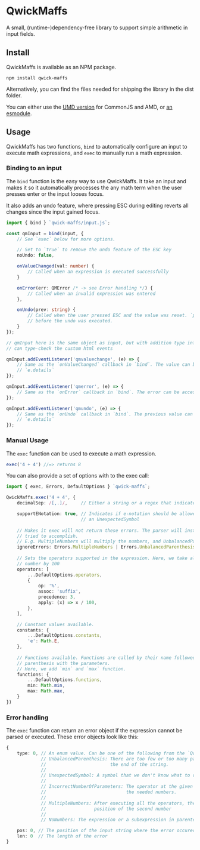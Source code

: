 # QwickMaffs

A small, (runtime-)dependency-free library to support simple arithmetic in input fields.

## Install

QwickMaffs is available as an NPM package.

```
npm install qwick-maffs
```

Alternatively, you can find the files needed for shipping the library in the dist folder.

You can either use the [UMD version](./dist/umd/index.js) for CommonJS and AMD,
or [an esmodule](./dist/esm/index.js).

## Usage

QwickMaffs has two functions, `bind` to automatically configure an input to execute math expressions,
and `exec` to manually run a math expression.

### Binding to an input

The `bind` function is the easy way to use QwickMaffs. It take an input and makes it so it automatically processes the
any math term when the user presses enter or the input looses focus.

It also adds an undo feature, where pressing ESC during editing reverts all changes since the input gained focus.

```ts
import { bind } `qwick-maffs/input.js`;

const qmInput = bind(input, {
	// See `exec` below for more options.

	// Set to `true` to remove the undo feature of the ESC key
	noUndo: false,

	onValueChanged(val: number) {
		// Called when an expression is executed successfully
	}

	onError(err: QMError /* -> see Error handling */) {
		// Called when an invalid expression was entered
	}, 

	onUndo(prev: string) {
		// Called when the user pressed ESC and the value was reset. `prev` contains the text value
		// before the undo was executed.
	}
});

// qmInput here is the same object as input, but with addition type info for TypeScript, so it
// can type-check the custom html events

qmInput.addEventListener('qmvaluechange', (e) => {
	// Same as the `onValueChanged` callback in `bind`. The value can be accessed through
	// `e.details`
});

qmInput.addEventListener('qmerror', (e) => {
	// Same as the `onError` callback in `bind`. The error can be accessed through `e.details`
});

qmInput.addEventListener('qmundo', (e) => {
	// Same as the `onUndo` callback in `bind`. The previous value can be accessed through
	// `e.details`
});
```

### Manual Usage

The `exec` function can be used to execute a math expression.

```ts
exec('4 + 4') //=> returns 8
```

You can also provide a set of options with to the exec call:

```ts
import { exec, Errors, DefaultOptions } `qwick-maffs`;

QwickMaffs.exec('4 + 4', {
	decimalSep: /[,.]/,     // Either a string or a regex that indicates what symbol is accepted as a decimal separator.

	supportENotation: true, // Indicates if e-notation should be allowed. If false, it will complain about e not being
	                        // an UnexpectedSymbol
	
	// Makes it exec will not return these errors. The parser will instead try to take a best guess at what the user
	// tried to accomplish.
	// E.g. MultipleNumbers will multiply the numbers, and UnbalancedParenthesis will be balanced automatically
	ignoreErrors: Errors.MultipleNumbers | Errors.UnbalancedParenthesis,
	
	// Sets the operators supported in the expression. Here, we take all default operators and add "%", which divides a
	// number by 100
	operators: [
		...DefaultOptions.operators,
		{
			op: '%',
			assoc: 'suffix',
			precedence: 3,
			apply: (x) => x / 100,
		},
	],

	// Constant values available. 
	constants: {
		...DefaultOptions.constants,
		'e': Math.E,
	},
	
	// Functions available. Functions are called by their name followed by
	// parenthesis with the parameters.
	// Here, we add `min` and `max` function.
	functions: {
		...DefaultOptions.functions,
		min: Math.min,
		max: Math.max,
	}
})
```

### Error handling

The `exec` function can return an error object if the expression cannot be parsed or executed. These error objects look
like this:

```ts
{
	type: 0, // An enum value. Can be one of the following from the `QwickMaffs.Errors` enum:
	         // UnbalancedParenthesis: There are too few or too many parentesis. If there are too few, pos will be at
	         //                        the end of the string.
	         //
	         // UnexpectedSymbol: A symbol that we don't know what to do with.
	         //
	         // IncorrectNumberOfParameters: The operator at the given position cannot execute, because it doesn't have
	         //                              the needed numbers.
	         //
	         // MultipleNumbers: After executing all the operators, there are more than one number left. Pos is the
	         //                  position of the second number
	         //
	         // NoNumbers: The expression or a subexpression in parentesis contains no numbers.

	pos: 0, // The position of the input string where the error occured.
	len: 0  // The length of the error
}
```
